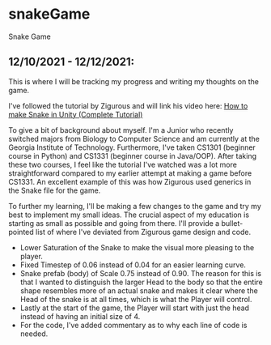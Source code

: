 # snakeGame
Snake Game

## 12/10/2021 - 12/12/2021: 
  This is where I will be tracking my progress and writing my thoughts on the game.
  
  I've followed the tutorial by Zigurous and will link his video here: [How to make Snake in Unity (Complete Tutorial)](https://youtu.be/U8gUnpeaMbQ)
  
  To give a bit of background about myself. I'm a Junior who recently switched majors from Biology to Computer Science and am currently at the Georgia Institute of Technology. Furthermore, I've taken CS1301 (beginner course in Python) and CS1331 (beginner course in Java/OOP). After taking these two courses, I feel like the tutorial I've watched was a lot more straightforward compared to my earlier attempt at making a game before CS1331. An excellent example of this was how Zigurous used generics in the Snake file for the game.
  
  To further my learning, I'll be making a few changes to the game and try my best to implement my small ideas. The crucial aspect of my education is starting as small as possible and going from there. I'll provide a bullet-pointed list of where I've deviated from Zigurous game design and code.
  - Lower Saturation of the Snake to make the visual more pleasing to the player.
  - Fixed Timestep of 0.06 instead of 0.04 for an easier learning curve.
  - Snake prefab (body) of Scale 0.75 instead of 0.90. The reason for this is that I wanted to distinguish the larger Head to the body so that the entire shape resembles more of an actual snake and makes it clear where the Head of the snake is at all times, which is what the Player will control.
  - Lastly at the start of the game, the Player will start with just the head instead of having an initial size of 4.
  - For the code, I've added commentary as to why each line of code is needed.
  
